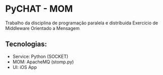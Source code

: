 # PyCHAT - MOM
Trabalho da disciplina de programação paralela e distríbuida
Exercício de Middleware Orientado a Mensagem

## Tecnologias:
- Service: Python (SOCKET)
- MOM: ApacheMQ (stomp.py)
- UI: iOS App
